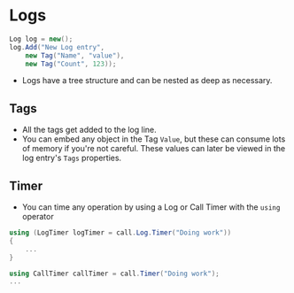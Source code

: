 # Logs

```csharp
Log log = new();
log.Add("New Log entry",
	new Tag("Name", "value"),
	new Tag("Count", 123));
```
* Logs have a tree structure and can be nested as deep as necessary.

## Tags
* All the tags get added to the log line.
* You can embed any object in the Tag `Value`, but these can consume lots of memory if you're not careful. These values can later be viewed in the log entry's `Tags` properties.

## Timer
* You can time any operation by using a Log or Call Timer with the `using` operator
```csharp
using (LogTimer logTimer = call.Log.Timer("Doing work"))
{
    ...
}

using CallTimer callTimer = call.Timer("Doing work");
...
```
